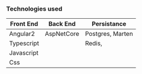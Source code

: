 ### Technologies used
Front End          | Back End           | Persistance
------------------ | ------------------ | ------------------ 
Angular2           | AspNetCore         | Postgres, Marten
Typescript         |                    | Redis, 
Javascript         |                    |     
Css                |                    |  

